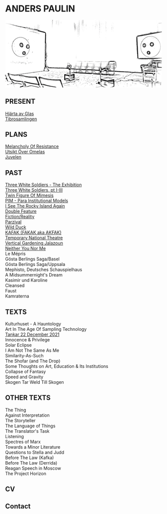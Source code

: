 # ANDERS PAULIN  

![](/neithersmall.jpg)

## PRESENT
[Hjärta av Glas](/hjarta.md)  
[Tibrosamlingen](/tibro.md)    

## PLANS
[Melancholy Of Resistance](/melancholy.md)  
[Utsikt Över Omelas](/omelas.md)  
[Juvelen](/Juvelen.md)  

## PAST
[Three White Soldiers - The Exhibition](threewhitesoldiers.md)  
[Three White Soldiers, pt I-III](threewhitesoldiers.ptI-III.md)  
[Twin Figure Of Mimesis](/twinfigureofmimesis.md)  
[PIM - Para Institutional Models](/pim.md)  
[I See The Rocky Island Again](/rockyisland.md)  
[Double Feature](/doublefeature.md)  
[Fiction/Reality](/fictionreality.md)  
[Parzival](/parzival.md)  
[Wild Duck](/villanden.md)  
[KAFAK (FAKAK aka AKFAK)](/kafak.md)  
[Temporary National Theatre](/tnt.md)  
[Vertical Gardening Jalazoun](/vertical.md)  
[Neither You Nor Me](/neither.md)  
Le Mépris  
Gösta Berlings Saga/Basel  
Gösta Berlings Saga/Uppsala  
Mephisto, Deutsches Schauspielhaus  
A Midsummernight's Dream  
Kasimir und Karoline  
Cleansed  
Faust  
Kamraterna  

## TEXTS
Kulturhuset - A Hauntology  
Art In The Age Of Sampling Technology  
[Tankar 22 December 2021](/tankar.md)  
Innocence & Privilege  
Solar Eclipse  
I Am Not The Same As Me  
Similarity-As-Such  
The Shofar (and The Drop)  
Some Thoughts on Art, Education & Its Institutions  
Collapse of Fantasy  
Speed and Gravity  
Skogen Tar Weld Till Skogen  

## OTHER TEXTS
The Thing  
Against Interpretation  
The Storyteller  
The Language of Things  
The Translator's Task  
Listening  
Spectres of Marx  
Towards a Minor Literature  
Questions to Stella and Judd  
Before The Law (Kafka)  
Before The Law (Derrida)  
Reagan Speech in Moscow  
The Project Horizon  

## CV

## Contact

